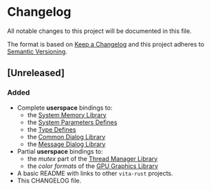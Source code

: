 # Changelog
All notable changes to this project will be documented in this file.

The format is based on [Keep a Changelog](http://keepachangelog.com/en/1.0.0/)
and this project adheres to [Semantic Versioning](http://semver.org/spec/v2.0.0.html).


## [Unreleased]

### Added

- Complete **userspace** bindings to:
  * the [System Memory Library]
  * the [System Parameters Defines]
  * the [Type Defines]
  * the [Common Dialog Library]
  * the [Message Dialog Library]
- Partial **userspace** bindings to:
  * the *mutex* part of the [Thread Manager Library]
  * the *color formats* of the [GPU Graphics Library]
- A basic README with links to other `vita-rust` projects.
- This CHANGELOG file.

[Common Dialog Library]: https://docs.vitasdk.org/group__SceCommonDialog.html
[Message Dialog Library]: https://docs.vitasdk.org/group__SceMessageDialog.html
[GPU Graphics Library]: https://docs.vitasdk.org/group__SceGxm.html
[System Parameters Defines]: https://docs.vitasdk.org/group__SceSystemParam.html
[System Memory Library]: https://docs.vitasdk.org/group__SceSysmem.html
[Thread Manager Library]: https://docs.vitasdk.org/group__SceThreadMgr.html
[Type Defines]: https://docs.vitasdk.org/group__SceTypes.html
